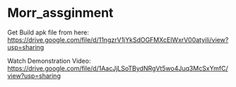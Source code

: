 # Morr_assginment
Get Build apk file from here:
https://drive.google.com/file/d/11ngzrV1jYkSdOGFMXcEIWxrV00atyili/view?usp=sharing

Watch Demonstration Video:
https://drive.google.com/file/d/1AacJjLSoTBydNRgVt5wo4Juq3McSxYmfC/view?usp=sharing
